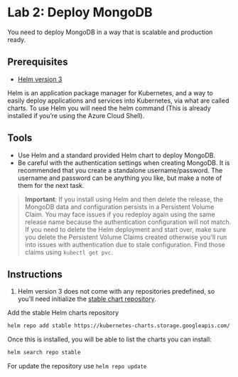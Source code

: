 Lab 2: Deploy MongoDB
==
You need to deploy MongoDB in a way that is scalable and production ready.

## Prerequisites

- [Helm version 3](https://helm.sh/blog/helm-3-released/)

Helm is an application package manager for Kubernetes, and a way to easily deploy applications and services into Kubernetes, via what are called charts. To use Helm you will need the helm command (This is already installed if you’re using the Azure Cloud Shell).

## Tools
* Use Helm and a standard provided Helm chart to deploy MongoDB.
* Be careful with the authentication settings when creating MongoDB. It is recommended that you create a standalone username/password. The username and password can be anything you like, but make a note of them for the next task.

> **Important**: If you install using Helm and then delete the release, the MongoDB data and configuration persists in a Persistent Volume Claim. You may face issues if you redeploy again using the same release name because the authentication configuration will not match. If you need to delete the Helm deployment and start over, make sure you delete the Persistent Volume Claims created otherwise you'll run into issues with authentication due to stale configuration. Find those claims using `kubectl get pvc`.

## Instructions

1. Helm version 3 does not come with any repositories predefined, so you’ll need initialize the [stable chart repository](https://v3.helm.sh/docs/intro/quickstart/#initialize-a-helm-chart-repository).

Add the stable Helm charts repository 

```bash
helm repo add stable https://kubernetes-charts.storage.googleapis.com/
```

Once this is installed, you will be able to list the charts you can install:
```bash
helm search repo stable
````

For update the repository use `helm repo update`
